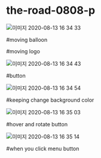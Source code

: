 # the-road-0808-p
 
![이미지 2020-08-13 16 34 33](https://user-images.githubusercontent.com/59094101/90185545-e542c000-dd84-11ea-8e37-82159307ddee.jpg)
 
 #moving balloon
 
 #moving logo


![이미지 2020-08-13 16 34 43](https://user-images.githubusercontent.com/59094101/90185546-e542c000-dd84-11ea-9c90-18a716b073da.jpg)

#button

![이미지 2020-08-13 16 34 54](https://user-images.githubusercontent.com/59094101/90185548-e5db5680-dd84-11ea-8cda-767b867df4f3.jpg)

#keeping change background color

![이미지 2020-08-13 16 35 03](https://user-images.githubusercontent.com/59094101/90185549-e5db5680-dd84-11ea-866f-ff995031926a.jpg)

#hover and rotate button

![이미지 2020-08-13 16 35 14](https://user-images.githubusercontent.com/59094101/90185551-e5db5680-dd84-11ea-8405-7e54308f1e9c.jpg)

#when you click menu button
